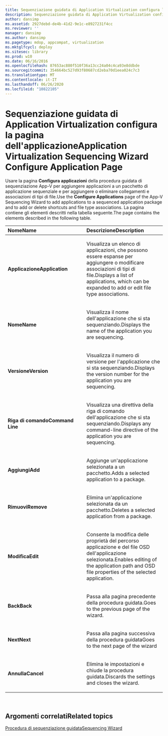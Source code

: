 ```yaml
---
title: Sequenziazione guidata di Application Virtualization configura la pagina dell'applicazione
description: Sequenziazione guidata di Application Virtualization configura la pagina dell'applicazione
author: dansimp
ms.assetid: 2927debd-de4b-41d2-9e1c-e8927231f4cc
ms.reviewer: ''
manager: dansimp
ms.author: dansimp
ms.pagetype: mdop, appcompat, virtualization
ms.mktglfcycl: deploy
ms.sitesec: library
ms.prod: w10
ms.date: 06/16/2016
ms.openlocfilehash: 87653ac880f510f36a13cc24a04c4ca93e8ddbde
ms.sourcegitcommit: 354664bc527d93f80687cd2eba70d1eea024c7c3
ms.translationtype: MT
ms.contentlocale: it-IT
ms.lasthandoff: 06/26/2020
ms.locfileid: "10822105"
---
```

# <span data-ttu-id="43823-103">Sequenziazione guidata di Application Virtualization configura la pagina dell'applicazione</span><span class="sxs-lookup"><span data-stu-id="43823-103">Application Virtualization Sequencing Wizard Configure Application Page</span></span>


<span data-ttu-id="43823-104">Usare la pagina **Configura applicazioni** della procedura guidata di sequenziazione App-V per aggiungere applicazioni a un pacchetto di applicazione sequenziale e per aggiungere o eliminare collegamenti e associazioni di tipi di file.</span><span class="sxs-lookup"><span data-stu-id="43823-104">Use the **Configure Applications** page of the App-V Sequencing Wizard to add applications to a sequenced application package and to add or delete shortcuts and file type associations.</span></span> <span data-ttu-id="43823-105">La pagina contiene gli elementi descritti nella tabella seguente.</span><span class="sxs-lookup"><span data-stu-id="43823-105">The page contains the elements described in the following table.</span></span>

<table>
<colgroup>
<col width="50%" />
<col width="50%" />
</colgroup>
<thead>
<tr class="header">
<th align="left"><span data-ttu-id="43823-106">Nome</span><span class="sxs-lookup"><span data-stu-id="43823-106">Name</span></span></th>
<th align="left"><span data-ttu-id="43823-107">Descrizione</span><span class="sxs-lookup"><span data-stu-id="43823-107">Description</span></span></th>
</tr>
</thead>
<tbody>
<tr class="odd">
<td align="left"><p><strong><span data-ttu-id="43823-108">Applicazione</span><span class="sxs-lookup"><span data-stu-id="43823-108">Application</span></span></strong></p></td>
<td align="left"><p><span data-ttu-id="43823-109">Visualizza un elenco di applicazioni, che possono essere espanse per aggiungere o modificare associazioni di tipi di file.</span><span class="sxs-lookup"><span data-stu-id="43823-109">Displays a list of applications, which can be expanded to add or edit file type associations.</span></span></p></td>
</tr>
<tr class="even">
<td align="left"><p><strong><span data-ttu-id="43823-110">Nome</span><span class="sxs-lookup"><span data-stu-id="43823-110">Name</span></span></strong></p></td>
<td align="left"><p><span data-ttu-id="43823-111">Visualizza il nome dell'applicazione che si sta sequenziando.</span><span class="sxs-lookup"><span data-stu-id="43823-111">Displays the name of the application you are sequencing.</span></span></p></td>
</tr>
<tr class="odd">
<td align="left"><p><strong><span data-ttu-id="43823-112">Versione</span><span class="sxs-lookup"><span data-stu-id="43823-112">Version</span></span></strong></p></td>
<td align="left"><p><span data-ttu-id="43823-113">Visualizza il numero di versione per l'applicazione che si sta sequenziando.</span><span class="sxs-lookup"><span data-stu-id="43823-113">Displays the version number for the application you are sequencing.</span></span></p></td>
</tr>
<tr class="even">
<td align="left"><p><strong><span data-ttu-id="43823-114">Riga di comando</span><span class="sxs-lookup"><span data-stu-id="43823-114">Command Line</span></span></strong></p></td>
<td align="left"><p><span data-ttu-id="43823-115">Visualizza una direttiva della riga di comando dell'applicazione che si sta sequenziando.</span><span class="sxs-lookup"><span data-stu-id="43823-115">Displays any command-line directive of the application you are sequencing.</span></span></p></td>
</tr>
<tr class="odd">
<td align="left"><p><strong><span data-ttu-id="43823-116">Aggiungi</span><span class="sxs-lookup"><span data-stu-id="43823-116">Add</span></span></strong></p></td>
<td align="left"><p><span data-ttu-id="43823-117">Aggiunge un'applicazione selezionata a un pacchetto.</span><span class="sxs-lookup"><span data-stu-id="43823-117">Adds a selected application to a package.</span></span></p></td>
</tr>
<tr class="even">
<td align="left"><p><strong><span data-ttu-id="43823-118">Rimuovi</span><span class="sxs-lookup"><span data-stu-id="43823-118">Remove</span></span></strong></p></td>
<td align="left"><p><span data-ttu-id="43823-119">Elimina un'applicazione selezionata da un pacchetto.</span><span class="sxs-lookup"><span data-stu-id="43823-119">Deletes a selected application from a package.</span></span></p></td>
</tr>
<tr class="odd">
<td align="left"><p><strong><span data-ttu-id="43823-120">Modifica</span><span class="sxs-lookup"><span data-stu-id="43823-120">Edit</span></span></strong></p></td>
<td align="left"><p><span data-ttu-id="43823-121">Consente la modifica delle proprietà del percorso applicazione e del file OSD dell'applicazione selezionata.</span><span class="sxs-lookup"><span data-stu-id="43823-121">Enables editing of the application path and OSD file properties of the selected application.</span></span></p></td>
</tr>
<tr class="even">
<td align="left"><p><strong><span data-ttu-id="43823-122">Back</span><span class="sxs-lookup"><span data-stu-id="43823-122">Back</span></span></strong></p></td>
<td align="left"><p><span data-ttu-id="43823-123">Passa alla pagina precedente della procedura guidata.</span><span class="sxs-lookup"><span data-stu-id="43823-123">Goes to the previous page of the wizard.</span></span></p></td>
</tr>
<tr class="odd">
<td align="left"><p><strong><span data-ttu-id="43823-124">Next</span><span class="sxs-lookup"><span data-stu-id="43823-124">Next</span></span></strong></p></td>
<td align="left"><p><span data-ttu-id="43823-125">Passa alla pagina successiva della procedura guidata</span><span class="sxs-lookup"><span data-stu-id="43823-125">Goes to the next page of the wizard</span></span></p></td>
</tr>
<tr class="even">
<td align="left"><p><strong><span data-ttu-id="43823-126">Annulla</span><span class="sxs-lookup"><span data-stu-id="43823-126">Cancel</span></span></strong></p></td>
<td align="left"><p><span data-ttu-id="43823-127">Elimina le impostazioni e chiude la procedura guidata.</span><span class="sxs-lookup"><span data-stu-id="43823-127">Discards the settings and closes the wizard.</span></span></p></td>
</tr>
</tbody>
</table>

 

## <span data-ttu-id="43823-128">Argomenti correlati</span><span class="sxs-lookup"><span data-stu-id="43823-128">Related topics</span></span>


[<span data-ttu-id="43823-129">Procedura di sequenziazione guidata</span><span class="sxs-lookup"><span data-stu-id="43823-129">Sequencing Wizard</span></span>](sequencing-wizard.md)

 

 





